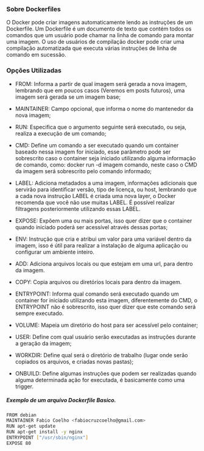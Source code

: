 ### Sobre Dockerfiles
O Docker pode criar imagens automaticamente lendo as instruções de um Dockerfile. Um Dockerfile é um documento de texto que contém todos os comandos que um usuário pode chamar na linha de comando para montar uma imagem. O uso de usuários de compilação docker pode criar uma compilação automatizada que executa várias instruções de linha de comando em sucessão.

### Opções Utilizadas
+ FROM: Informa a partir de qual imagem será gerada a nova imagem, lembrando que em poucos casos (Veremos em posts futuros), uma imagem será gerada se um imagem base;

+ MAINTAINER: Campo opcional, que informa o nome do mantenedor da nova imagem;

+ RUN: Especifica que o argumento seguinte será executado, ou seja, realiza a execução de um comando;

+ CMD: Define um comando a ser executado quando um container baseado nessa imagem for iniciado, esse parâmetro pode ser sobrescrito caso o container seja iniciado utilizando alguma informação de comando, como: docker run -d imagem comando, neste caso o CMD da imagem será sobrescrito pelo comando informado;

+ LABEL: Adiciona metadados a uma imagem, informações adicionais que servirão para identificar versão, tipo de licença, ou host, lembrando que a cada nova instrução LABEL é criada uma nova layer, o Docker recomenda que você não use muitas LABEL. É possível realizar filtragens posteriormente utilizando essas LABEL.

+ EXPOSE: Expõem uma ou mais portas, isso quer dizer que o container quando iniciado poderá ser acessível através dessas portas;

+ ENV: Instrução que cria e atribui um valor para uma variável dentro da imagem, isso é útil para realizar a instalação de alguma aplicação ou configurar um ambiente inteiro.

+ ADD: Adiciona arquivos locais  ou que estejam em uma url, para dentro da imagem.

+ COPY: Copia arquivos ou diretórios locais para dentro da imagem.

+ ENTRYPOINT: Informa qual comando será executado quando um container for iniciado utilizando esta imagem, diferentemente do CMD, o ENTRYPOINT não é sobrescrito, isso quer dizer que este comando será sempre executado.

+ VOLUME: Mapeia um diretório do host para ser acessível pelo container;

+ USER: Define com qual usuário serão executadas as instruções durante a geração da imagem;

+ WORKDIR: Define qual será o diretório de trabalho (lugar onde serão copiados os arquivos, e criadas novas pastas);

+ ONBUILD: Define algumas instruções que podem ser realizadas quando alguma determinada ação for executada, é basicamente como uma trigger.

##### Exemplo de um arquivo Dockerfile Basico.
 ```bash
FROM debian
MAINTAINER Fabio Coelho <fabiocruzcoelho@gmail.com>
RUN apt-get update
RUN apt-get install -y nginx
ENTRYPOINT ["/usr/sbin/nginx"]
EXPOSE 80
 ```
